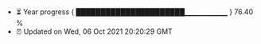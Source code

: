 - ⏳ Year progress { ██████████████████████▁▁▁▁▁▁▁▁ } 76.40 %
- ⏰ Updated on Wed, 06 Oct 2021 20:20:29 GMT

